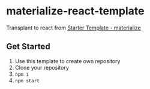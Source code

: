 # materialize-react-template
Transplant to react from [Starter Template - materialize](https://materializecss.com/templates/starter-template/preview.html)

## Get Started
1. Use this template to create own repository
1. Clone your repository
1. `npm i`
1. `npm start`